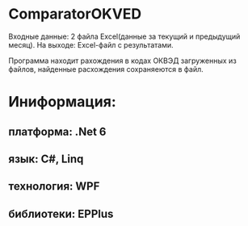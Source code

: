 # ComparatorOKVED

Входные данные: 2 файла Excel(данные за текущий и предыдущий месяц).
На выходе: Excel-файл с результатами.

Программа находит рахождения в кодах ОКВЭД загруженных из файлов, найденные расхождения сохраняеются в файл.

# Иниформация:
## платформа: .Net 6
## язык: C#, Linq
## технология: WPF
## библиотеки: EPPlus
